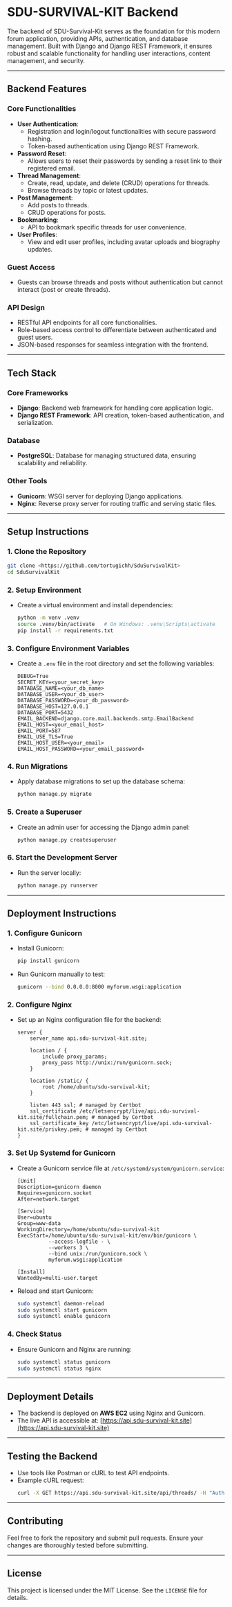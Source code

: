 # SDU-SURVIVAL-KIT Backend

The backend of SDU-Survival-Kit serves as the foundation for this modern forum application, providing APIs, authentication, and database management. Built with Django and Django REST Framework, it ensures robust and scalable functionality for handling user interactions, content management, and security.

---

## **Backend Features**

### **Core Functionalities**

- **User Authentication**:
  - Registration and login/logout functionalities with secure password hashing.
  - Token-based authentication using Django REST Framework.
- **Password Reset**:
  - Allows users to reset their passwords by sending a reset link to their registered email.
- **Thread Management**:
  - Create, read, update, and delete (CRUD) operations for threads.
  - Browse threads by topic or latest updates.
- **Post Management**:
  - Add posts to threads.
  - CRUD operations for posts.
- **Bookmarking**:
  - API to bookmark specific threads for user convenience.
- **User Profiles**:
  - View and edit user profiles, including avatar uploads and biography updates.

### **Guest Access**

- Guests can browse threads and posts without authentication but cannot interact (post or create threads).

### **API Design**

- RESTful API endpoints for all core functionalities.
- Role-based access control to differentiate between authenticated and guest users.
- JSON-based responses for seamless integration with the frontend.

---

## **Tech Stack**

### **Core Frameworks**

- **Django**: Backend web framework for handling core application logic.
- **Django REST Framework**: API creation, token-based authentication, and serialization.

### **Database**

- **PostgreSQL**: Database for managing structured data, ensuring scalability and reliability.

### **Other Tools**

- **Gunicorn**: WSGI server for deploying Django applications.
- **Nginx**: Reverse proxy server for routing traffic and serving static files.

---

## **Setup Instructions**

### **1. Clone the Repository**

```bash
git clone <https://github.com/tortugichh/SduSurvivalKit>
cd SduSurvivalKit
```

### **2. Setup Environment**

- Create a virtual environment and install dependencies:
  ```bash
  python -m venv .venv
  source .venv/bin/activate   # On Windows: .venv\Scripts\activate
  pip install -r requirements.txt
  ```

### **3. Configure Environment Variables**

- Create a `.env` file in the root directory and set the following variables:
  ```env
  DEBUG=True
  SECRET_KEY=<your_secret_key>
  DATABASE_NAME=<your_db_name>
  DATABASE_USER=<your_db_user>
  DATABASE_PASSWORD=<your_db_password>
  DATABASE_HOST=127.0.0.1
  DATABASE_PORT=5432
  EMAIL_BACKEND=django.core.mail.backends.smtp.EmailBackend
  EMAIL_HOST=<your_email_host>
  EMAIL_PORT=587
  EMAIL_USE_TLS=True
  EMAIL_HOST_USER=<your_email>
  EMAIL_HOST_PASSWORD=<your_email_password>
  ```

### **4. Run Migrations**

- Apply database migrations to set up the database schema:
  ```bash
  python manage.py migrate
  ```

### **5. Create a Superuser**

- Create an admin user for accessing the Django admin panel:
  ```bash
  python manage.py createsuperuser
  ```

### **6. Start the Development Server**

- Run the server locally:
  ```bash
  python manage.py runserver
  ```

---

## **Deployment Instructions**

### **1. Configure Gunicorn**

- Install Gunicorn:
  ```bash
  pip install gunicorn
  ```
- Run Gunicorn manually to test:
  ```bash
  gunicorn --bind 0.0.0.0:8000 myforum.wsgi:application
  ```

### **2. Configure Nginx**

- Set up an Nginx configuration file for the backend:
  ```nginx
  server {
      server_name api.sdu-survival-kit.site;

      location / {
          include proxy_params;
          proxy_pass http://unix:/run/gunicorn.sock;
      }

      location /static/ {
          root /home/ubuntu/sdu-survival-kit;
      }

      listen 443 ssl; # managed by Certbot
      ssl_certificate /etc/letsencrypt/live/api.sdu-survival-kit.site/fullchain.pem; # managed by Certbot
      ssl_certificate_key /etc/letsencrypt/live/api.sdu-survival-kit.site/privkey.pem; # managed by Certbot
  }
  ```

### **3. Set Up Systemd for Gunicorn**

- Create a Gunicorn service file at `/etc/systemd/system/gunicorn.service`:
  ```systemd
  [Unit]
  Description=gunicorn daemon
  Requires=gunicorn.socket
  After=network.target

  [Service]
  User=ubuntu
  Group=www-data
  WorkingDirectory=/home/ubuntu/sdu-survival-kit
  ExecStart=/home/ubuntu/sdu-survival-kit/env/bin/gunicorn \
            --access-logfile - \
            --workers 3 \
            --bind unix:/run/gunicorn.sock \
            myforum.wsgi:application

  [Install]
  WantedBy=multi-user.target
  ```
- Reload and start Gunicorn:
  ```bash
  sudo systemctl daemon-reload
  sudo systemctl start gunicorn
  sudo systemctl enable gunicorn
  ```

### **4. Check Status**

- Ensure Gunicorn and Nginx are running:
  ```bash
  sudo systemctl status gunicorn
  sudo systemctl status nginx
  ```

---

## **Deployment Details**

- The backend is deployed on **AWS EC2** using Nginx and Gunicorn.
- The live API is accessible at: [https://api.sdu-survival-kit.site](https://api.sdu-survival-kit.site)

---

## **Testing the Backend**

- Use tools like Postman or cURL to test API endpoints.
- Example cURL request:
  ```bash
  curl -X GET https://api.sdu-survival-kit.site/api/threads/ -H "Authorization: Token <your_token>"
  ```

---

## **Contributing**

Feel free to fork the repository and submit pull requests. Ensure your changes are thoroughly tested before submitting.

---

## **License**

This project is licensed under the MIT License. See the `LICENSE` file for details.

